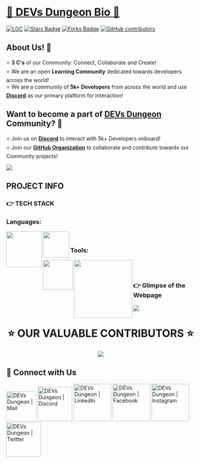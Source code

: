 <h1><ins>📍 DEVs Dungeon Bio 📍</ins></h1>

<div align="left">
<a href="https://github.com/Devs-Dungeon/bio/"><img src="https://sloc.xyz/github/Devs-Dungeon/bio" alt="LOC"/></a>
<a href="https://github.com/Devs-Dungeon/bio/"><img src="https://img.shields.io/github/stars/Devs-Dungeon/bio" alt="Stars Badge"/></a>
<a href="https://github.com/Devs-Dungeon/bio/network/members"><img src="https://img.shields.io/github/forks/Devs-Dungeon/bio" alt="Forks Badge"/></a>
<a href="https://github.com/Devs-Dungeon/bio/graphs/contributors"><img alt="GitHub contributors" src="https://img.shields.io/github/contributors/Devs-Dungeon/bio?color=2b9348"></a>
</div>


<h2>About Us! 🤩</h2>
<p>
    ⭐ <b>3 C's</b> of our Community: Connect, Collaborate and Create! <br>
    ⭐ We are an open <b>Learning Community</b> dedicated towards developers across the world! <br>
    ⭐ We are a community of <b>5k+ Developers</b> from across the world and use <b><a href="https://discord.gg/GqzWmqDKzU">Discord</a></b> as our primary platform for interaction! <br>
</p>


<h2>Want to become a part of <a href="https://devs-dungeon.github.io/bio/">DEVs Dungeon</a> Community? 🤝</h2>
<p>
    ⭐ Join us on <b><a href="https://discord.gg/GqzWmqDKzU">Discord</a></b> to interact with 5k+ Developers onboard! <br>
    ⭐ Join our <b><a href="https://github.com/Devs-Dungeon/support/issues/new?assignees=&labels=invite+me+to+the+organisation&template=invitation.yml&title=Please+invite+me+to+the+GitHub+Community+Organization">GitHub Organization</a></b> to collaborate and contribute towards our Community projects! <br>
</p>

![](https://user-images.githubusercontent.com/73097560/115834477-dbab4500-a447-11eb-908a-139a6edaec5c.gif)

<h2>PROJECT INFO</h2>

<h3> 👉 TECH STACK </h3>

<h3> Languages: </h3>

<div>
<img align="left" width="95px" src="https://img.shields.io/badge/-HTML5-13324B?logo=html5&Color=white&style=plastic" />
<img align="left" width="70px" src="https://img.shields.io/badge/-CSS-1572B6?logo=CSS3&Color=white&style=plastic" />
</div>

<br>
<h3> Tools: </h3>

<div>
<img align="left" width="80px" src="https://img.shields.io/badge/-Figma-1572B6?logo=figma&Color=white&style=plastic" />
<img align="left" width="155px" src="https://img.shields.io/badge/-Adobe Photoshop-1572B6?logo=AdobePhotoshop&Color=white&style=plastic" />
</div>
<br><br>

<h3> 👉 Glimpse of the Webpage </h3>

![](https://github.com/Devs-Dungeon/bio/blob/main/Assets/page.PNG)


<h1 align=center> ⭐ OUR VALUABLE CONTRIBUTORS ⭐ </h1>

<p align="center">
	<a href="https://github.com/Devs-Dungeon/bio/graphs/contributors">
		<img src="https://contrib.rocks/image?repo=Devs-Dungeon/bio" />
	</a>
</p>

<h2> 🔗 Connect with Us </h2>


   [<img alt="DEVs Dungeon | Mail" width="80px" src="https://img.shields.io/badge/-Gmail-000000?logo=gmail&Color=0A66C2&style=flat-square" />](mailto:devs.dungeon.community@gmail.com)
    [<img alt="DEVs Dungeon | Discord" width="92px" src="https://img.shields.io/badge/-Discord-000000?logo=discord&Color=0A66C2&style=flat-square" />](https://discord.gg/ceMXzhfaka)
    [<img alt="DEVs Dungeon | LinkedIn" width="100px" src="https://img.shields.io/badge/-LinkedIn-000000?logo=linkedin&Color=0A66C2&style=flat-square" />](https://www.linkedin.com/company/devs-dungeon/)
    [<img alt="DEVs Dungeon | Facebook" width="100px" src="https://img.shields.io/badge/-Facebook-000000?logo=facebook&Color=0A66C2&style=flat-square" />](https://www.facebook.com/devs.dungeon/)
    [<img alt="DEVs Dungeon | Instagram" width="100px" src="https://img.shields.io/badge/-Instagram-000000?logo=instagram&Color=0A66C2&style=flat-square" />](https://www.instagram.com/devs.dungeon/)
    [<img alt="DEVs Dungeon | Twitter" width="92px" src="https://img.shields.io/badge/-Twitter-000000?logo=twitter&Color=0A66C2&style=flat-square" />](https://twitter.com/devs_dungeon)

